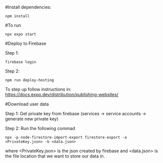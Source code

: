 #Install dependencies:
```
npm install
```

#To run 
```
npx expo start
```

#Deploy to Firebase 

Step 1: 
```
firebase login 
```

Step 2: 

```
npm run deploy-hosting 
```

To step up follow instructions in: https://docs.expo.dev/distribution/publishing-websites/


#Download user data 

Step 1: Get private key from firebase (services -> service accounts -> generate new private key)

Step 2: Run the following commad 


```
npx -p node-firestore-import-export firestore-export -a <PrivateKey.json> -b <data.json>

```

where <PrivateKey.json> is the json created by firebase and <data.json> is the file location that we want to store our data in. 

